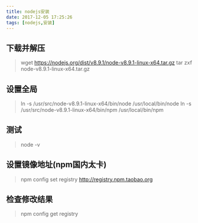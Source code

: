 ```yaml
---
title: nodejs安装
date: 2017-12-05 17:25:26
tags: [nodejs,安装]
---
```


## 下载并解压

> wget https://nodejs.org/dist/v8.9.1/node-v8.9.1-linux-x64.tar.gz
> tar zxf node-v8.9.1-linux-x64.tar.gz

## 设置全局
> ln -s /usr/src/node-v8.9.1-linux-x64/bin/node /usr/local/bin/node
> ln -s /usr/src/node-v8.9.1-linux-x64/bin/npm /usr/local/bin/npm

## 测试
> node -v

## 设置镜像地址(npm国内太卡)
> npm config set registry http://registry.npm.taobao.org

## 检查修改结果
> npm config get registry
